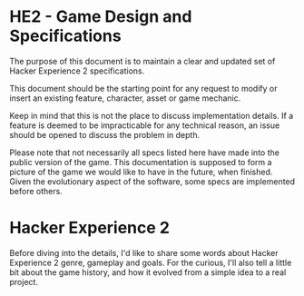 # HE2 - Game Design and Specifications

The purpose of this document is to maintain a clear and updated set of Hacker Experience 2 specifications.

This document should be the starting point for any request to modify or insert an existing feature, character, asset or game mechanic. 

Keep in mind that this is not the place to discuss implementation details. If a feature is deemed to be impracticable for any technical reason, an issue should be opened to discuss the problem in depth.

Please note that not necessarily all specs listed here have made into the public version of the game. This documentation is supposed to form a picture of the game we would like to have in the future, when finished. Given the evolutionary aspect of the software, some specs are implemented before others.

# Hacker Experience 2

Before diving into the details, I'd like to share some words about Hacker Experience 2 genre, gameplay and goals. For the curious, I'll also tell a little bit about the game history, and how it evolved from a simple idea to a real project.